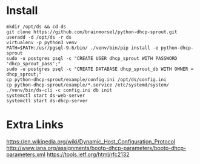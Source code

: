 # Install

    mkdir /opt/ds && cd ds
    git clone https://github.com/brainmorsel/python-dhcp-sprout.git
    useradd -d /opt/ds -r ds
    virtualenv -p python3 venv
    PATH=$PATH:/usr/pgsql-9.6/bin/ ./venv/bin/pip install -e python-dhcp-sprout
    sudo -u postgres psql -c "CREATE USER dhcp_sprout WITH PASSWORD 'dhcp_sprout_pass';"
    sudo -u postgres psql -c "CREATE DATABASE dhcp_sprout_db WITH OWNER = dhcp_sprout;"
    cp python-dhcp-sprout/example/config.ini /opt/ds/config.ini
    cp python-dhcp-sprout/example/*.service /etc/systemd/system/
    ./venv/bin/ds-cli -c config.ini db init
    systemctl start ds-web-server
    systemctl start ds-dhcp-server

# Extra Links

https://en.wikipedia.org/wiki/Dynamic_Host_Configuration_Protocol
http://www.iana.org/assignments/bootp-dhcp-parameters/bootp-dhcp-parameters.xml
https://tools.ietf.org/html/rfc2132
